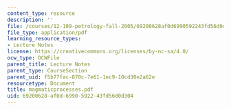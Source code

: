 ```yaml
---
content_type: resource
description: ''
file: /courses/12-109-petrology-fall-2005/69200628af0d6990592243fd56d0d304_magmaticprocesses.pdf
file_type: application/pdf
learning_resource_types:
- Lecture Notes
license: https://creativecommons.org/licenses/by-nc-sa/4.0/
ocw_type: OCWFile
parent_title: Lecture Notes
parent_type: CourseSection
parent_uid: f5b77fac-870c-7e61-1ec9-10cd30e2a62e
resourcetype: Document
title: magmaticprocesses.pdf
uid: 69200628-af0d-6990-5922-43fd56d0d304
---
```

